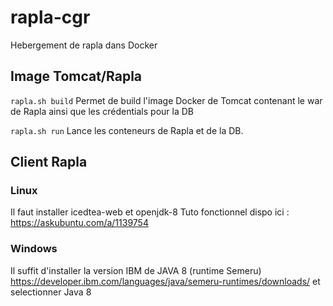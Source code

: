 # rapla-cgr
Hebergement de rapla dans Docker

## Image Tomcat/Rapla

`rapla.sh build` 
Permet de build l'image Docker de Tomcat contenant le war de Rapla ainsi que les crédentials pour la DB

`rapla.sh run` 
Lance les conteneurs de Rapla et de la DB.




## Client Rapla
### Linux 
Il faut installer icedtea-web et openjdk-8 
Tuto fonctionnel dispo ici : https://askubuntu.com/a/1139754

### Windows
Il suffit d'installer la version IBM de JAVA 8 (runtime Semeru)
https://developer.ibm.com/languages/java/semeru-runtimes/downloads/ et selectionner Java 8
